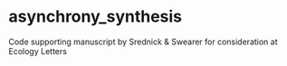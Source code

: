 # asynchrony_synthesis
Code supporting manuscript by Srednick &amp; Swearer for consideration at Ecology Letters
